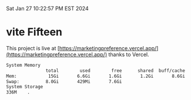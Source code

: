 Sat Jan 27 10:22:57 PM EST 2024

# vite Fifteen


This project is live at [https://marketingpreference.vercel.app/](https://marketingpreference.vercel.app/) thanks to Vercel.

```bash
System Memory
               total        used        free      shared  buff/cache   available
Mem:            15Gi       6.6Gi       1.6Gi       1.2Gi       8.6Gi       8.7Gi
Swap:          8.0Gi       429Mi       7.6Gi
System Storage
336M	.

